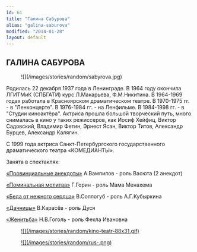```yaml
---
id: 61
title: "Галина Сабурова"
alias: "galina-saburova"
modified: "2014-01-28"
layout: default
---
```


## ГАЛИНА САБУРОВА

<figure>
![](/images/stories/random/sabyrova.jpg)
</figure>

Родилась 22 декабря 1937 года в Ленинграде. В 1964 году окончила ЛГИТМиК (СПБГАТИ) курс Л.Макарьева, Ф.М.Никитина. В 1964-1969 годах работала в Красноярском драматическом театре. В 1970-1975 гг. - в "Ленконцерте". В 1976-1984 гг. - на Ленфильме. В 1984-1998 гг. - в "Студии киноактёра". Актриса прошла большой творческий путь, много снималась в кино у таких режиссеров, как Иосиф Хейфиц, Виктор Садовский, Владимир Фетин, Эрнест Ясан, Виктор Титов, Александр Бурцев, Александр Калягин.

С 1999 года актриса Санкт-Петербургского государственного драматического театра «КОМЕДИАНТЫ».

Занята в спектаклях:

[«Провинциальные анекдоты»](71-anekdoti.html) А.Вампилов - роль Васюта (2 анекдот)

[«Поминальная молитва»](97-pominalnaia-molitva.html) Г.Горин - роль Мама Менахема

[«Беда от нежного сердца»](39-beda-ot-neghnogo-serdca.html) В.Соллогуб - роль А.Г.Кубыркина

[«Дачницы»](43-dachnici.html) В.Карасёв - роль Дуся

[«Женитьба»](69-genitba.html) Н.В.Гоголь - роль Фекла Ивановна

<figure><a href="http://www.kino-teatr.ru/teatr/acter/w/ros/3712/bio/">
![](/images/stories/random/kino-teatr-88x31.gif)
</a></figure>

<figure><a href="http://ruskino.ru/art/5110">
![](/images/stories/random/rus-.png)
</a></figure>

